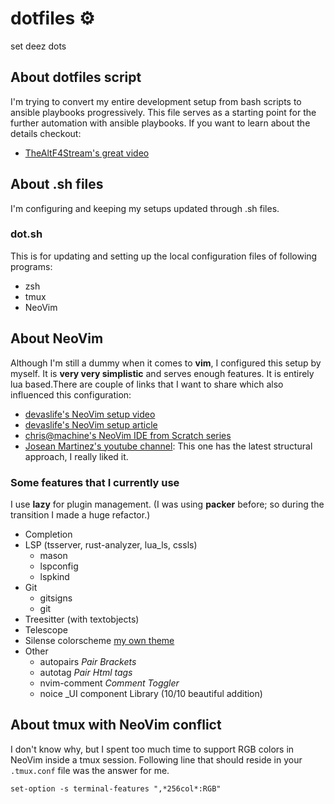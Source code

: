 # dotfiles ⚙️

set deez dots

## About **dotfiles** script

I'm trying to convert my entire development setup from bash scripts to ansible playbooks progressively. This file serves as a
starting point for the further automation with ansible playbooks. If you want to learn about the details checkout:

- [TheAltF4Stream's great video](https://www.youtube.com/watch?v=V_Cj_p6se3k)

## About .sh files

I'm configuring and keeping my setups updated through .sh files.

### dot.sh

This is for updating and setting up the local configuration files of following programs:

- zsh
- tmux
- NeoVim

## About NeoVim

Although I'm still a dummy when it comes to **vim**, I configured this setup by myself. It is **very very simplistic** and serves
enough features. It is entirely lua based.There are couple of links that I want to share which also influenced
this configuration:

- [devaslife's NeoVim setup video](https://www.youtube.com/watch?v=ajmK0ZNcM4Q)
- [devaslife's NeoVim setup article](https://blog.inkdrop.app/my-neovim-setup-for-react-typescript-tailwind-css-etc-in-2022-a7405862c9a4)
- [chris@machine's NeoVim IDE from Scratch series](https://www.youtube.com/watch?v=ctH-a-1eUME&list=PLhoH5vyxr6Qq41NFL4GvhFp-WLd5xzIzZ)
- [Josean Martinez's youtube channel](https://www.youtube.com/@joseanmartinez/videos): This one has the latest structural approach, I really liked it.

### Some features that I currently use

I use **lazy** for plugin management. (I was using **packer** before; so during the transition I made a huge refactor.)

- Completion
- LSP (tsserver, rust-analyzer, lua_ls, cssls)
  - mason
  - lspconfig
  - lspkind
- Git
  - gitsigns
  - git
- Treesitter (with textobjects)
- Telescope
- Silense colorscheme [my own theme](https://github.com/itwasneo/silense.nvim)
- Other
  - autopairs _Pair Brackets_
  - autotag _Pair Html tags_
  - nvim-comment _Comment Toggler_
  - noice _UI component Library (10/10 beautiful addition)

## About tmux with NeoVim conflict

I don't know why, but I spent too much time to support RGB colors in NeoVim inside a tmux session. Following line that
should reside in your `.tmux.conf` file was the answer for me.

```
set-option -s terminal-features ",*256col*:RGB"
```
